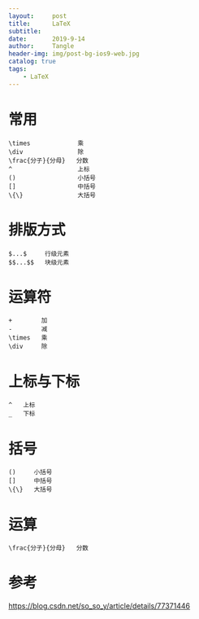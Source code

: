 ```yaml
---
layout:     post
title:      LaTeX
subtitle:   
date:       2019-9-14
author:     Tangle
header-img: img/post-bg-ios9-web.jpg
catalog: true
tags:
    - LaTeX
---
```


# 常用

```
\times             乘
\div               除
\frac{分子}{分母}   分数
^                  上标
()                 小括号
[]                 中括号
\{\}               大括号
```

# 排版方式

```
$...$     行级元素
$$...$$   块级元素
```

# 运算符

```
+        加
-        减
\times   乘
\div     除
```

# 上标与下标

```
^   上标
_   下标
```

# 括号

```
()     小括号
[]     中括号
\{\}   大括号
```

# 运算

```
\frac{分子}{分母}   分数
```

# 参考

https://blog.csdn.net/so_so_y/article/details/77371446
